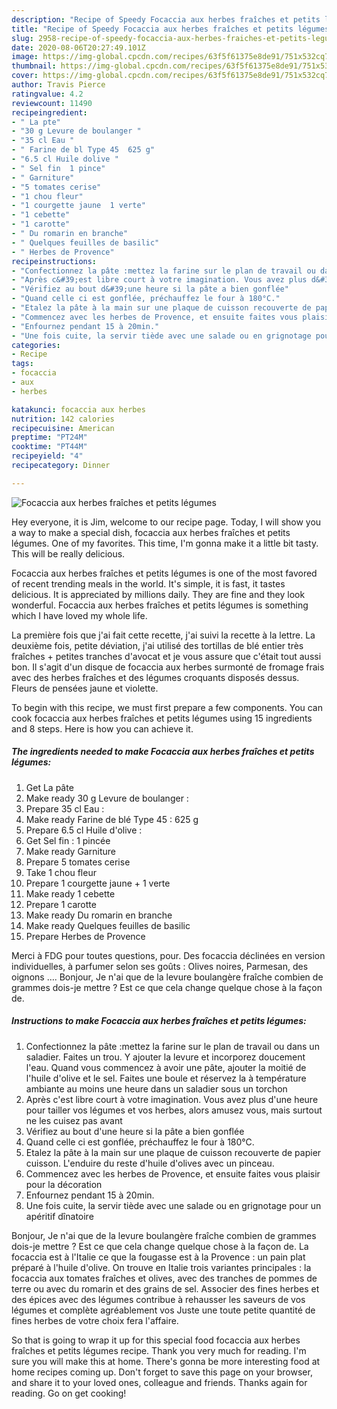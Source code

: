 ```yaml
---
description: "Recipe of Speedy Focaccia aux herbes fraîches et petits légumes"
title: "Recipe of Speedy Focaccia aux herbes fraîches et petits légumes"
slug: 2958-recipe-of-speedy-focaccia-aux-herbes-fraiches-et-petits-legumes
date: 2020-08-06T20:27:49.101Z
image: https://img-global.cpcdn.com/recipes/63f5f61375e8de91/751x532cq70/focaccia-aux-herbes-fraiches-et-petits-legumes-photo-principale-de-la-recette.jpg
thumbnail: https://img-global.cpcdn.com/recipes/63f5f61375e8de91/751x532cq70/focaccia-aux-herbes-fraiches-et-petits-legumes-photo-principale-de-la-recette.jpg
cover: https://img-global.cpcdn.com/recipes/63f5f61375e8de91/751x532cq70/focaccia-aux-herbes-fraiches-et-petits-legumes-photo-principale-de-la-recette.jpg
author: Travis Pierce
ratingvalue: 4.2
reviewcount: 11490
recipeingredient:
- " La pte"
- "30 g Levure de boulanger "
- "35 cl Eau "
- " Farine de bl Type 45  625 g"
- "6.5 cl Huile dolive "
- " Sel fin  1 pince"
- " Garniture"
- "5 tomates cerise"
- "1 chou fleur"
- "1 courgette jaune  1 verte"
- "1 cebette"
- "1 carotte"
- " Du romarin en branche"
- " Quelques feuilles de basilic"
- " Herbes de Provence"
recipeinstructions:
- "Confectionnez la pâte :mettez la farine sur le plan de travail ou dans un saladier. Faites un trou. Y ajouter la levure et incorporez doucement l&#39;eau. Quand vous commencez à avoir une pâte, ajouter la moitié de l&#39;huile d&#39;olive et le sel. Faites une boule et réservez la à température ambiante au moins une heure dans un saladier sous un torchon"
- "Après c&#39;est libre court à votre imagination. Vous avez plus d&#39;une heure pour tailler vos légumes et vos herbes, alors amusez vous, mais surtout ne les cuisez pas avant"
- "Vérifiez au bout d&#39;une heure si la pâte a bien gonflée"
- "Quand celle ci est gonflée, préchauffez le four à 180°C."
- "Etalez la pâte à la main sur une plaque de cuisson recouverte de papier cuisson. L&#39;enduire du reste d&#39;huile d&#39;olives avec un pinceau."
- "Commencez avec les herbes de Provence, et ensuite faites vous plaisir pour la décoration"
- "Enfournez pendant 15 à 20min."
- "Une fois cuite, la servir tiède avec une salade ou en grignotage pour un apéritif dînatoire"
categories:
- Recipe
tags:
- focaccia
- aux
- herbes

katakunci: focaccia aux herbes 
nutrition: 142 calories
recipecuisine: American
preptime: "PT24M"
cooktime: "PT44M"
recipeyield: "4"
recipecategory: Dinner

---
```



![Focaccia aux herbes fraîches et petits légumes](https://img-global.cpcdn.com/recipes/63f5f61375e8de91/751x532cq70/focaccia-aux-herbes-fraiches-et-petits-legumes-photo-principale-de-la-recette.jpg)

Hey everyone, it is Jim, welcome to our recipe page. Today, I will show you a way to make a special dish, focaccia aux herbes fraîches et petits légumes. One of my favorites. This time, I'm gonna make it a little bit tasty. This will be really delicious.

Focaccia aux herbes fraîches et petits légumes is one of the most favored of recent trending meals in the world. It's simple, it is fast, it tastes delicious. It is appreciated by millions daily. They are fine and they look wonderful. Focaccia aux herbes fraîches et petits légumes is something which I have loved my whole life.

La première fois que j&#39;ai fait cette recette, j&#39;ai suivi la recette à la lettre. La deuxième fois, petite déviation, j&#39;ai utilisé des tortillas de blé entier très fraîches + petites tranches d&#39;avocat et je vous assure que c&#39;était tout aussi bon. Il s&#39;agit d&#39;un disque de focaccia aux herbes surmonté de fromage frais avec des herbes fraîches et des légumes croquants disposés dessus. Fleurs de pensées jaune et violette.


To begin with this recipe, we must first prepare a few components. You can cook focaccia aux herbes fraîches et petits légumes using 15 ingredients and 8 steps. Here is how you can achieve it.

<!--inarticleads1-->

##### The ingredients needed to make Focaccia aux herbes fraîches et petits légumes:

1. Get  La pâte
1. Make ready 30 g Levure de boulanger :
1. Prepare 35 cl Eau :
1. Make ready  Farine de blé Type 45 : 625 g
1. Prepare 6.5 cl Huile d&#39;olive :
1. Get  Sel fin : 1 pincée
1. Make ready  Garniture
1. Prepare 5 tomates cerise
1. Take 1 chou fleur
1. Prepare 1 courgette jaune + 1 verte
1. Make ready 1 cebette
1. Prepare 1 carotte
1. Make ready  Du romarin en branche
1. Make ready  Quelques feuilles de basilic
1. Prepare  Herbes de Provence


Merci à FDG pour toutes questions, pour. Des focaccia déclinées en version individuelles, à parfumer selon ses goûts : Olives noires, Parmesan, des oignons …. Bonjour, Je n&#39;ai que de la levure boulangère fraîche combien de grammes dois-je mettre ? Est ce que cela change quelque chose à la façon de. 

<!--inarticleads2-->

##### Instructions to make Focaccia aux herbes fraîches et petits légumes:

1. Confectionnez la pâte :mettez la farine sur le plan de travail ou dans un saladier. Faites un trou. Y ajouter la levure et incorporez doucement l&#39;eau. Quand vous commencez à avoir une pâte, ajouter la moitié de l&#39;huile d&#39;olive et le sel. Faites une boule et réservez la à température ambiante au moins une heure dans un saladier sous un torchon
1. Après c&#39;est libre court à votre imagination. Vous avez plus d&#39;une heure pour tailler vos légumes et vos herbes, alors amusez vous, mais surtout ne les cuisez pas avant
1. Vérifiez au bout d&#39;une heure si la pâte a bien gonflée
1. Quand celle ci est gonflée, préchauffez le four à 180°C.
1. Etalez la pâte à la main sur une plaque de cuisson recouverte de papier cuisson. L&#39;enduire du reste d&#39;huile d&#39;olives avec un pinceau.
1. Commencez avec les herbes de Provence, et ensuite faites vous plaisir pour la décoration
1. Enfournez pendant 15 à 20min.
1. Une fois cuite, la servir tiède avec une salade ou en grignotage pour un apéritif dînatoire


Bonjour, Je n&#39;ai que de la levure boulangère fraîche combien de grammes dois-je mettre ? Est ce que cela change quelque chose à la façon de. La focaccia est à l&#39;Italie ce que la fougasse est à la Provence : un pain plat préparé à l&#39;huile d&#39;olive. On trouve en Italie trois variantes principales : la focaccia aux tomates fraîches et olives, avec des tranches de pommes de terre ou avec du romarin et des grains de sel. Associer des fines herbes et des épices avec des légumes contribue à rehausser les saveurs de vos légumes et complète agréablement vos Juste une toute petite quantité de fines herbes de votre choix fera l&#39;affaire. 

So that is going to wrap it up for this special food focaccia aux herbes fraîches et petits légumes recipe. Thank you very much for reading. I'm sure you will make this at home. There's gonna be more interesting food at home recipes coming up. Don't forget to save this page on your browser, and share it to your loved ones, colleague and friends. Thanks again for reading. Go on get cooking!
